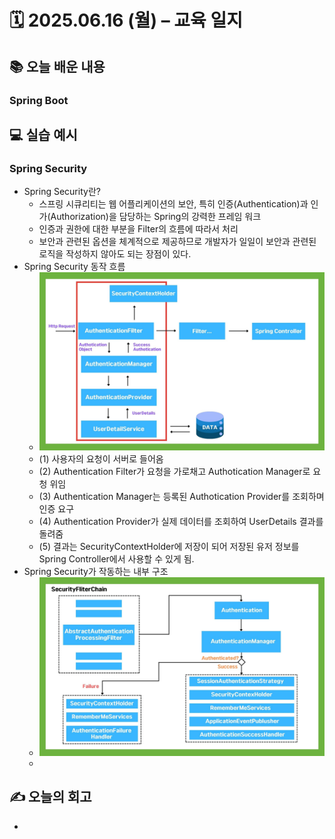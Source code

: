 # 🗓️ 2025.06.16 (월) – 교육 일지

## 📚 오늘 배운 내용
### Spring Boot
#### 


## 💻 실습 예시
### Spring Security
- Spring Security란?
  - 스프링 시큐리티는 웹 어플리케이션의 보안, 특히 인증(Authentication)과 인가(Authorization)을 담당하는 Spring의 강력한 프레임 워크
  - 인증과 권한에 대한 부분을 Filter의 흐름에 따라서 처리
  - 보안과 관련된 옵션을 체계적으로 제공하므로 개발자가 일일이 보안과 관련된 로직을 작성하지 않아도 되는 장점이 있다.
- Spring Security 동작 흐름
  - ![img.png](img/SpringSecurityArchitecture.png)
  - (1) 사용자의 요청이 서버로 들어옴
  - (2) Authentication Filter가 요청을 가로채고 Authotication Manager로 요청 위임
  - (3) Authentication Manager는 등록된 Authotication Provider를 조회하며 인증 요구
  - (4) Authentication Provider가 실제 데이터를 조회하여 UserDetails 결과를 돌려줌
  - (5) 결과는 SecurityContextHolder에 저장이 되어 저장된 유저 정보를 Spring Controller에서 사용할 수 있게 됨.
- Spring Security가 작동하는 내부 구조
  - ![img_1.png](img/innerFlow.png)
  - 

## ✍️ 오늘의 회고
- 